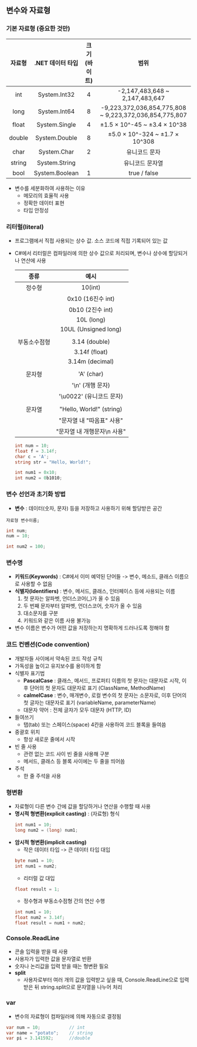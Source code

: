 ## 변수와 자료형
### 기본 자료형 (중요한 것만)

| 자료형 | .NET 데이터 타입 | 크기(바이트) | 범위
| :---: | :---: | :---: | :---: | 
| int | System.Int32 | 4 | -2,147,483,648 ~ 2,147,483,647 |
| long | System.Int64 | 8 | -9,223,372,036,854,775,808 ~ 9,223,372,036,854,775,807 |
| float | System.Single | 4 | ±1.5 × 10^-45 ~ ±3.4 × 10^38 |
| double | System.Double | 8 | ±5.0 × 10^-324 ~ ±1.7 × 10^308 |
| char | System.Char | 2 | 유니코드 문자 |
| string | System.String | | 유니코드 문자열 |
| bool | System.Boolean | 1 | true / false |

- 변수를 세분화하여 사용하는 이유
  - 메모리의 효율적 사용
  - 정확한 데이터 표현
  - 타입 안정성
  
### 리터럴(literal)
- 프로그램에서 직접 사용되는 상수 값. 소스 코드에 직접 기록되어 있는 값
- C#에서 리터럴은 컴파일러에 의한 상수 값으로 처리되며, 변수나 상수에 할당되거나 연산에 사용
  
  | 종류 | 예시 |
  | :---: | :---: |
  | 정수형 | 10(int) |
  | | 0x10 (16진수 int) |
  | | 0b10 (2진수 int) |
  | | 10L (long) |
  | | 10UL (Unsigned long) |
  | | |
  | 부동소수점형 | 3.14 (double) |
  | | 3.14f (float) |
  | | 3.14m (decimal) |
  | | |
  | 문자형 | 'A' (char) |
  | | '\n' (개행 문자) |
  | | '\u0022' (유니코드 문자) |
  | | |
  | 문자열 | "Hello, World!" (string) |
  | | "문자열 내 "따옴표" 사용" |
  | | "문자열 내 개행문자\n 사용" |
  
  ```cs
  int num = 10;
  float f = 3.14f;
  char c = 'A';
  string str = "Hello, World!";
  
  int num1 = 0x10;
  int num2 = 0b1010;
  ```
  
### 변수 선언과 초기화 방법
- __변수__ : 데이터(숫자, 문자) 등을 저장하고 사용하기 위해 할당받은 공간
```
자료형 변수이름;
```
```cs
int num;
num = 10;

int num2 = 100;
```

### 변수명
- __키워드(Keywords)__ : C#에서 이미 예약된 단어들 -> 변수, 메소드, 클래스 이름으로 사용할 수 없음
- __식별자(Identifiers)__ : 변수, 메서드, 클래스, 인터페이스 등에 사용되는 이름
  1. 첫 문자는 알파벳, 언더스코어(_)가 올 수 있음
  2. 두 번째 문자부터 알파벳, 언더스코어, 숫자가 올 수 있음
  3. 대소문자를 구분
  4. 키워드와 같은 이름 사용 불가능
- 변수 이름은 변수가 어떤 값을 저장하는지 명확하게 드러나도록 정해야 함
  
### 코드 컨벤션(Code convention)
- 개발자들 사이에서 약속된 코드 작성 규칙
- 가독성을 높이고 유지보수를 용이하게 함
- 식별자 표기법
  - __PascalCase__ : 클래스, 메서드, 프로퍼티 이름의 첫 문자는 대문자로 시작, 이후 단어의 첫 문자도 대문자로 표기 (ClassName, MethodName)
  - __calmelCase__ : 변수, 매개변수, 로컬 변수의 첫 문자는 소문자로, 이후 단어의 첫 글자는 대문자로 표기 (variableName, parameterName)
  - 대문자 약어 : 전체 글자가 모두 대문자 (HTTP, ID)
- 들여쓰기
  - 탭(tab) 또는 스페이스(space) 4칸을 사용하여 코드 블록을 들여씀
- 중괄호 위치
  - 항상 새로운 줄에서 시작 
- 빈 줄 사용
  - 관련 없는 코드 사이 빈 줄을 사용해 구분
  - 메서드, 클래스 등 블록 사이에는 두 줄을 띄어씀
- 주석
  - 한 줄 주석을 사용
  
### 형변환 
- 자료형이 다른 변수 간에 값을 할당하거나 연산을 수행할 때 사용
- __명시적 형변환(explicit casting)__ : (자료형) 형식
  ```cs
  int num1 = 10;
  long num2 = (long) num1;
  ```
- __암시적 형변환(implicit casting)__
  - 작은 데이터 타입 -> 큰 데이터 타입 대입
  ```cs
  byte num1 = 10;
  int num1 = num2;
  ```
  - 리터럴 값 대입
  ```cs
  float result = 1;
  ```
    - 정수형과 부동소수점형 간의 연산 수행
  ```cs
  int num1 = 10;
  float num2 = 3.14f;
  float result = num1 + num2;
  ```
### Console.ReadLine
- 콘솔 입력을 받을 때 사용
- 사용자가 입력한 값을 문자열로 반환
- 숫자나 논리값을 입력 받을 때는 형변환 필요
- __split__ 
  - 사용자로부터 여러 개의 값을 입력받고 싶을 때, Console.ReadLine으로 입력받은 뒤 string.split으로 문자열을 나누어 처리


### var
- 변수의 자료형이 컴파일러에 의해 자동으로 결정됨
```cs
var num = 10;			// int
var name = "potato";	// string
var pi = 3.141592;		//double
```